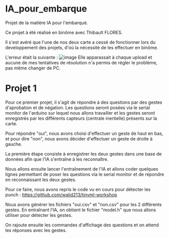 # IA_pour_embarque
Projet de la matière IA pour l'embarqué.

Ce projet à été réalisé en binôme avec Thibault FLORES. 

Il s'est avéré que l'une de nos deux carte a cessé de fonctionner lors du developpement des projets, d'où la nécessité de les effectuer en binôme. 

L'erreur était la suivante :
![image](https://user-images.githubusercontent.com/92917769/211161190-72c31a7f-b250-4b0f-86ab-65eae2a4e967.png)
Elle apparassait à chaque upload et aucune de mes tentatives de résolution n'a permis de régler le problème, pas même changer de PC. 

# Projet 1
Pour ce premier projet, il s'agit de répondre à des questions par des gestes d'aprobation et de négation. 
Les questions seront posées via le serial monitor de l'arduino sur lequel nous allons travailler et les gestes seront enregistrés par les différents capteurs (centrale inertielle) présents sur la carte. 

Pour répondre "oui", nous avons choisi d'effectuer un geste de haut en bas, et pour dire "non", nous avons décider d'effectuer un geste de droite à gauche. 

La première étape consiste à enregistrer les deux gestes dans une base de données afin que l'IA s'entraîne à les reconnaître. 

Nous allons ensuite lancer l'entraînement de l'IA et allons coder quelques lignes permettant de poser les questions via le serial monitor et de répondre en reconnaissant les deux gestes. 

Pour ce faire, nous avons repris le code vu en cours pour détecter les punch : https://github.com/walid213/tinyml-workshop

Nous avons générer les fichiers "oui.csv" et "non.csv" pour les 2 différents gestes. 
En entraînant l'IA, on obtient le fichier "model.h" que nous allons utiliser pour détecter les gestes.

On rajoute ensuite les commandes d'affichage des questions et on attend les réponses avec les gestes.
